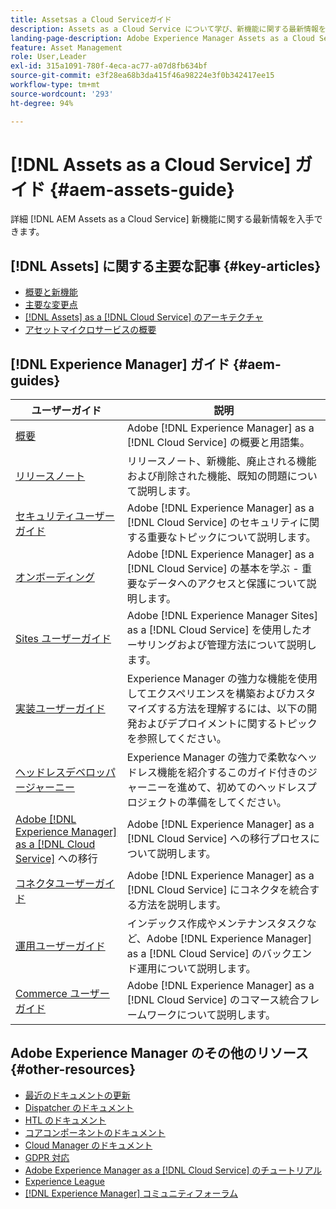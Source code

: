 ```yaml
---
title: Assetsas a Cloud Serviceガイド
description: Assets as a Cloud Service について学び、新機能に関する最新情報をご確認ください。
landing-page-description: Adobe Experience Manager Assets as a Cloud Service の使用および管理方法について説明します。
feature: Asset Management
role: User,Leader
exl-id: 315a1091-780f-4eca-ac77-a07d8fb634bf
source-git-commit: e3f28ea68b3da415f46a98224e3f0b342417ee15
workflow-type: tm+mt
source-wordcount: '293'
ht-degree: 94%

---
```


# [!DNL Assets as a Cloud Service] ガイド {#aem-assets-guide}

詳細 [!DNL AEM Assets as a Cloud Service] 新機能に関する最新情報を入手できます。

## [!DNL Assets] に関する主要な記事  {#key-articles}

* [概要と新機能](overview.md)
* [主要な変更点](/help/assets/assets-cloud-changes.md)
* [ [!DNL Assets]  as a  [!DNL Cloud Service] のアーキテクチャ](architecture.md)
* [アセットマイクロサービスの概要](/help/assets/asset-microservices-overview.md)

## [!DNL Experience Manager] ガイド {#aem-guides}

| ユーザーガイド | 説明 |
|---|---|
| [概要](/help/overview/home.md) | Adobe [!DNL Experience Manager] as a [!DNL Cloud Service] の概要と用語集。 |
| [リリースノート](/help/release-notes/home.md) | リリースノート、新機能、廃止される機能および削除された機能、既知の問題について説明します。 |
| [セキュリティユーザーガイド](/help/security/home.md) | Adobe [!DNL Experience Manager] as a [!DNL Cloud Service] のセキュリティに関する重要なトピックについて説明します。 |
| [オンボーディング](/help/onboarding/home.md) | Adobe [!DNL Experience Manager] as a [!DNL Cloud Service] の基本を学ぶ - 重要なデータへのアクセスと保護について説明します。 |
| [Sites ユーザーガイド](/help/sites-cloud/home.md) | Adobe [!DNL Experience Manager Sites] as a [!DNL Cloud Service] を使用したオーサリングおよび管理方法について説明します。 |
| [実装ユーザーガイド](/help/implementing/home.md) | Experience Manager の強力な機能を使用してエクスペリエンスを構築およびカスタマイズする方法を理解するには、以下の開発およびデプロイメントに関するトピックを参照してください。 |
| [ヘッドレスデベロッパージャーニー](/help/journey-headless/developer/overview.md) | Experience Manager の強力で柔軟なヘッドレス機能を紹介するこのガイド付きのジャーニーを進めて、初めてのヘッドレスプロジェクトの準備をしてください。 |
| [Adobe  [!DNL Experience Manager] as a [!DNL Cloud Service]](/help/journey-migration/getting-started.md) への移行 | Adobe [!DNL Experience Manager] as a [!DNL Cloud Service] への移行プロセスについて説明します。 |
| [コネクタユーザーガイド](/help/connectors/home.md) | Adobe [!DNL Experience Manager] as a [!DNL Cloud Service] にコネクタを統合する方法を説明します。 |
| [運用ユーザーガイド](/help/operations/home.md) | インデックス作成やメンテナンスタスクなど、Adobe [!DNL Experience Manager] as a [!DNL Cloud Service] のバックエンド運用について説明します。 |
| [Commerce ユーザーガイド](/help/commerce-cloud/home.md) | Adobe [!DNL Experience Manager] as a [!DNL Cloud Service] のコマース統合フレームワークについて説明します。 |

## Adobe Experience Manager のその他のリソース {#other-resources}

* [最近のドキュメントの更新](https://experienceleague.adobe.com/docs/experience-manager-release-information/aem-release-updates/doc-updates/documentation-updates.html?lang=ja#aem-as-a-cloud-service)
* [Dispatcher のドキュメント](/help/implementing/dispatcher/overview.md)
* [HTL のドキュメント](https://experienceleague.adobe.com/docs/experience-manager-htl/using/overview.html?lang=ja)
* [コアコンポーネントのドキュメント](https://experienceleague.adobe.com/docs/experience-manager-core-components/using/introduction.html?lang=ja)
* [Cloud Manager のドキュメント](https://experienceleague.adobe.com/docs/experience-manager-cloud-manager/using/introduction-to-cloud-manager.html?lang=ja)
* [GDPR 対応](/help/compliance/data-privacy-and-protection-readiness/aem-readiness.md)
* [Adobe Experience Manager as a [!DNL Cloud Service] のチュートリアル](https://experienceleague.adobe.com/docs/experience-manager-learn/cloud-service/overview.html?lang=ja)
* [Experience League](https://experienceleague.adobe.com/?promoid=K42KVXHD&amp;mv=other&amp;lang=ja#recommended/solutions/experience-manager)
* [[!DNL Experience Manager] コミュニティフォーラム](https://experienceleaguecommunities.adobe.com/t5/adobe-experience-manager/ct-p/adobe-experience-manager-community?profile.language=ja)
